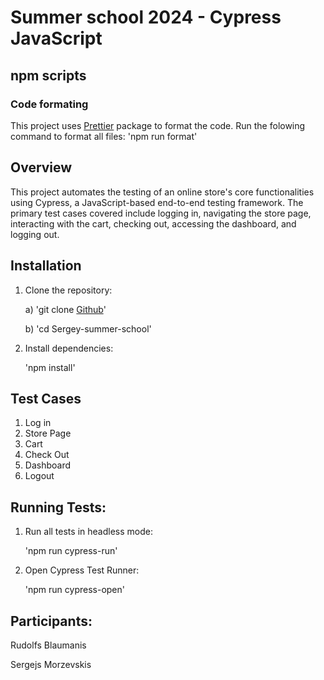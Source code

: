 #  Summer school 2024 - Cypress JavaScript

## npm scripts

### Code formating

This project uses [Prettier](https://npmjs.com/package/prettier) package to format the code. Run the folowing command to format all files: 
'npm run format'

## Overview

This project automates the testing of an online store's core functionalities using Cypress, a JavaScript-based end-to-end testing framework. The primary test cases covered include logging in, navigating the store page, interacting with the cart, checking out, accessing the dashboard, and logging out.

## Installation

1. Clone the repository:

    a) 'git clone [Github](https://github.com/smorzevsky/Sergey-summer-school)'

    b) 'cd Sergey-summer-school'

2. Install dependencies:

    'npm install'

## Test Cases
1. Log in
2. Store Page
3. Cart
4. Check Out
5. Dashboard
6. Logout

## Running Tests: 
1. Run all tests in headless mode:

    'npm run cypress-run' 
2. Open Cypress Test Runner:

    'npm run cypress-open' 

## Participants: 
Rudolfs Blaumanis

Sergejs Morzevskis
